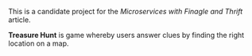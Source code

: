 
This is a candidate project for the *Microservices with Finagle and Thrift* article.

**Treasure Hunt** is game whereby users answer clues by finding the right location on a map.


